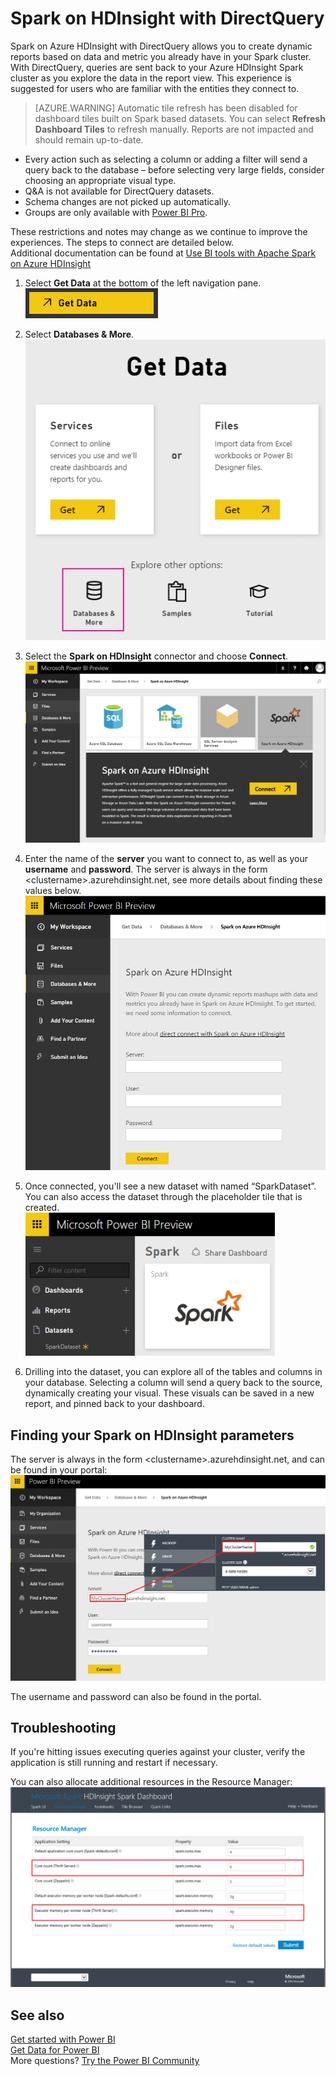 ﻿<properties
   pageTitle="Spark on HDInsight with DirectQuery"
   description="Spark on HDInsight with DirectQuery"
   services="powerbi"
   documentationCenter=""
   authors="guyinacube"
   manager="erikre"
   backup=""
   editor=""
   tags=""
   qualityFocus="no"
   qualityDate=""/>

<tags
   ms.service="powerbi"
   ms.devlang="NA"
   ms.topic="article"
   ms.tgt_pltfrm="NA"
   ms.workload="powerbi"
   ms.date="12/07/2016"
   ms.author="asaxton"/>

# Spark on HDInsight with DirectQuery

Spark on Azure HDInsight with DirectQuery allows you to create dynamic reports based on data and metric you already have in your Spark cluster. With DirectQuery, queries are sent back to your Azure HDInsight Spark cluster as you explore the data in the report view. This experience is suggested for users who are familiar with the entities they connect to.

> [AZURE.WARNING] Automatic tile refresh has been disabled for dashboard tiles built on Spark based datasets. You can select **Refresh Dashboard Tiles** to refresh manually. Reports are not impacted and should remain up-to-date. 

-   Every action such as selecting a column or adding a filter will send a query back to the database – before selecting very large fields, consider choosing an appropriate visual type.
-   Q&A is not available for DirectQuery datasets.
-   Schema changes are not picked up automatically.
-   Groups are only available with [Power BI Pro](powerbi-power-bi-pro-content-what-is-it.md).

These restrictions and notes may change as we continue to improve the experiences. The steps to connect are detailed below.  Additional documentation can be found at [Use BI tools with Apache Spark on Azure HDInsight](https://azure.microsoft.com/documentation/articles/hdinsight-apache-spark-use-bi-tools/)

1. Select **Get Data** at the bottom of the left navigation pane.  
 	![](media/powerbi-spark-on-hdinsight-with-direct-connect/getdata3.png)  

2. Select **Databases & More**.  
 	![](media/powerbi-spark-on-hdinsight-with-direct-connect/GetData.png)

3. Select the **Spark on HDInsight** connector and choose **Connect**.  
 	![](media/powerbi-spark-on-hdinsight-with-direct-connect/Connect.png)  

4. Enter the name of the **server** you want to connect to, as well as your **username** and **password**. The server is always in the form \<clustername\>.azurehdinsight.net, see more details about finding these values below.  
 	![](media/powerbi-spark-on-hdinsight-with-direct-connect/parameters.png)  

5. Once connected, you'll see a new dataset with named “SparkDataset”. You can also access the dataset through the placeholder tile that is created.  
 	![](media/powerbi-spark-on-hdinsight-with-direct-connect/tile.PNG)  

6. Drilling into the dataset, you can explore all of the tables and columns in your database. Selecting a column will send a query back to the source, dynamically creating your visual. These visuals can be saved in a new report, and pinned back to your dashboard.

## Finding your Spark on HDInsight parameters  
The server is always in the form \<clustername\>.azurehdinsight.net, and can be found in your portal:  
	![](media/powerbi-spark-on-hdinsight-with-direct-connect/ParametersFull.png)

The username and password can also be found in the portal.

## Troubleshooting  
If you're hitting issues executing queries against your cluster, verify the application is still running and restart if necessary.

You can also allocate additional resources in the Resource Manager:  
	![](media/powerbi-spark-on-hdinsight-with-direct-connect/ResourceManager.png)

## See also  

[Get started with Power BI](powerbi-service-get-started.md)  
[Get Data for Power BI](powerbi-service-get-data.md)  
More questions? [Try the Power BI Community](http://community.powerbi.com/)